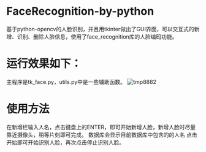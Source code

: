 # FaceRecognition-by-python
基于python-opencv的人脸识别，并且用tkinter做出了GUI界面，可以交互式的新增、识别、删除人脸信息，使用了face_recognition库的人脸编码功能。
# 运行效果如下：
主程序是tk_face.py，utils.py中是一些辅助函数。
![tmp8882](https://user-images.githubusercontent.com/88028971/175781641-a449607a-fdf8-4080-bf83-054f642c63ed.png)
# 使用方法
在新增栏输入人名，点击键盘上的ENTER，即可开始新增人脸，新增人脸时尽量靠近摄像头，稍等片刻即可完成。
数据库会显示目前数据库中包含的的人名
点击开始即可开始识别人脸，再次点击停止识别人脸。
